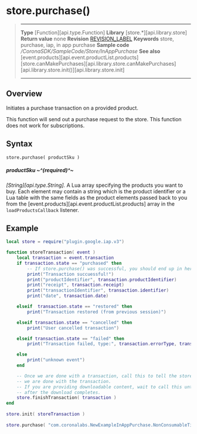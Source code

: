 
# store.purchase()

> --------------------- ------------------------------------------------------------------------------------------
> __Type__              [Function][api.type.Function]
> __Library__           [store.*][api.library.store]
> __Return value__      none
> __Revision__          [REVISION_LABEL](REVISION_URL)
> __Keywords__          store, purchase, iap, in app purchase
> __Sample code__       */CoronaSDK/SampleCode/Store/InAppPurchase*
> __See also__          [event.products][api.event.productList.products]<br/>[store.canMakePurchases][api.library.store.canMakePurchases]<br/>[api.library.store.init()][api.library.store.init]
> --------------------- ------------------------------------------------------------------------------------------


## Overview

Initiates a purchase transaction on a provided product.

This function will send out a purchase request to the store.  This function does not work for subscriptions.

## Syntax

	store.purchase( productSku )

##### productSku ~^(required)^~
_[String][api.type.String]._ A Lua array specifying the products you want to buy. Each element may contain a string which is the product identifier or a Lua table with the same fields as the product elements passed back to you from the [event.products][api.event.productList.products] array in the `loadProductsCallback` listener.

## Example

`````lua
local store = require("plugin.google.iap.v3")

function storeTransaction( event )
    local transaction = event.transaction
    if transaction.state == "purchased" then
        -- If store.purchase() was successful, you should end up in here for each product you buy.
        print("Transaction succuessful!")
        print("productIdentifier", transaction.productIdentifier)
        print("receipt", transaction.receipt)
        print("transactionIdentifier", transaction.identifier)
        print("date", transaction.date)

    elseif  transaction.state == "restored" then
        print("Transaction restored (from previous session)")

    elseif transaction.state == "cancelled" then
        print("User cancelled transaction")

    elseif transaction.state == "failed" then
        print("Transaction failed, type:", transaction.errorType, transaction.errorString)

    else
        print("unknown event")
    end

    -- Once we are done with a transaction, call this to tell the store
    -- we are done with the transaction.
    -- If you are providing downloadable content, wait to call this until
    -- after the download completes.
    store.finishTransaction( transaction )
end
 
store.init( storeTransaction )
 
store.purchase( "com.coronalabs.NewExampleInAppPurchase.NonConsumableTier1" )
`````
